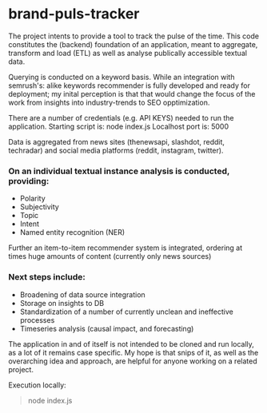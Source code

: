 # brand-puls-tracker

The project intents to provide a tool to track the pulse of the time. 
This code constitutes the (backend) foundation of an application, meant to aggregate, transform and load (ETL) as well as analyse publically accessible textual data. 

Querying is conducted on a keyword basis. 
While an integration with semrush's: alike keywords recommender is fully developed and ready for deployment; my inital perception is that that would change the focus of the work from insights into industry-trends to SEO opptimization. 

There are a number of credentials (e.g. API KEYS) needed to run the application. 
Starting script is: node index.js
Localhost port is: 5000

Data is aggregated from news sites (thenewsapi, slashdot, reddit, techradar) and social media platforms (reddit, instagram, twitter).
### On an individual textual instance analysis is conducted, providing: 
- Polarity
- Subjectivity
- Topic 
- Intent
- Named entity recognition (NER)

Further an item-to-item recommender system is integrated, ordering at times huge amounts of content (currently only news sources)

### Next steps include:
- Broadening of data source integration 
- Storage on insights to DB
- Standardization of a number of currently unclean and ineffective processes
- Timeseries analysis (causal impact, and forecasting)


The application in and of itself is not intended to be cloned and run locally, as a lot of it remains case specific. My hope is that snips of it, as well as the overarching idea and approach, are helpful for anyone working on a related project.

Execution locally:
> node index.js
